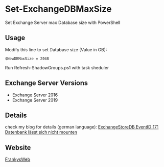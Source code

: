# Set-ExchangeDBMaxSize
 Set Exchange Server max Database size with PowerShell

## Usage
 Modify this line to set Database size (Value in GB):
 
```
$NewDBMaxSize = 2048
 ```
 Run Refresh-ShadowGroups.ps1 with task sheduler

## Exchange Server Versions
 - Exchange Server 2016
 - Exchange Server 2019

## Details
check my blog for details (german language):
 [ExchangeStoreDB EventID 171 Datenbank lässt sich nicht mounten](https://www.frankysweb.de/exchange-2019-exchangestoredb-eventid-171-datenbank-lasst-sich-nicht-mounten/)

## Website
 [FrankysWeb](https://www.frankysweb.de/)